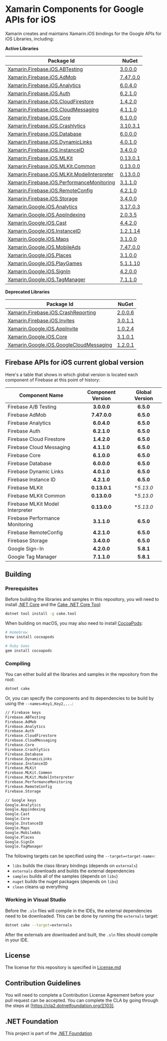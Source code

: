 # Xamarin Components for Google APIs for iOS

Xamarin creates and maintains Xamarin.iOS bindings for the Google APIs for iOS Libraries, including:

**Active Libraries**

| Package Id                                                                   | NuGet                                        |
|------------------------------------------------------------------------------|----------------------------------------------|
| [Xamarin.Firebase.iOS.ABTesting][F.ABTesting.Name]                           | [3.0.0.0][F.ABTesting.Package]               |
| [Xamarin.Firebase.iOS.AdMob][F.AdMob.Name]                                   | [7.47.0.0][F.AdMob.Package]                  |
| [Xamarin.Firebase.iOS.Analytics][F.Analytics.Name]                           | [6.0.4.0][F.Analytics.Package]               |
| [Xamarin.Firebase.iOS.Auth][F.Auth.Name]                                     | [6.2.1.0][F.Auth.Package]                    |
| [Xamarin.Firebase.iOS.CloudFirestore][F.CloudFirestore.Name]                 | [1.4.2.0][F.CloudFirestore.Package]          |
| [Xamarin.Firebase.iOS.CloudMessaging][F.CloudMessaging.Name]                 | [4.1.1.0][F.CloudMessaging.Package]          |
| [Xamarin.Firebase.iOS.Core][F.Core.Name]                                     | [6.1.0.0][F.Core.Package]                    |
| [Xamarin.Firebase.iOS.Crashlytics][F.Crashlytics.Name]                       | [3.10.3.1][F.Crashlytics.Package]            |
| [Xamarin.Firebase.iOS.Database][F.Database.Name]                             | [6.0.0.0][F.Database.Package]                |
| [Xamarin.Firebase.iOS.DynamicLinks][F.DynamicLinks.Name]                     | [4.0.1.0][F.DynamicLinks.Package]            |
| [Xamarin.Firebase.iOS.InstanceID][F.InstanceID.Name]                         | [3.4.0.0][F.InstanceID.Package]              |
| [Xamarin.Firebase.iOS.MLKit][F.MLKit.Name]                                   | [0.13.0.1][F.MLKit.Package]                  |
| [Xamarin.Firebase.iOS.MLKit.Common][F.MLKit.Common.Name]                     | [0.13.0.0][F.MLKit.Common.Package]           |
| [Xamarin.Firebase.iOS.MLKit.ModelInterpreter][F.MLKit.ModelInterpreter.Name] | [0.13.0.0][F.MLKit.ModelInterpreter.Package] |
| [Xamarin.Firebase.iOS.PerformanceMonitoring][F.PerformanceMonitoring.Name]   | [3.1.1.0][F.PerformanceMonitoring.Package]   |
| [Xamarin.Firebase.iOS.RemoteConfig][F.RemoteConfig.Name]                     | [4.2.1.0][F.RemoteConfig.Package]            |
| [Xamarin.Firebase.iOS.Storage][F.Storage.Name]                               | [3.4.0.0][F.Storage.Package]                 |
| [Xamarin.Google.iOS.Analytics][G.Analytics.Name]                             | [3.17.0.3][G.Analytics.Package]              |
| [Xamarin.Google.iOS.AppIndexing][G.AppIndexing.Name]                         | [2.0.3.5][G.AppIndexing.Package]             |
| [Xamarin.Google.iOS.Cast][G.Cast.Name]                                       | [4.4.2.0][G.Cast.Package]                    |
| [Xamarin.Google.iOS.InstanceID][G.InstanceID.Name]                           | [1.2.1.14][G.InstanceID.Package]             |
| [Xamarin.Google.iOS.Maps][G.Maps.Name]                                       | [3.1.0.0][G.Maps.Package]                    |
| [Xamarin.Google.iOS.MobileAds][G.MobileAds.Name]                             | [7.47.0.0][G.MobileAds.Package]              |
| [Xamarin.Google.iOS.Places][G.Places.Name]                                   | [3.1.0.0][G.Places.Package]                  |
| [Xamarin.Google.iOS.PlayGames][G.PlayGames.Name]                             | [5.1.1.10][G.PlayGames.Package]              |
| [Xamarin.Google.iOS.SignIn][G.SignIn.Name]                                   | [4.2.0.0][G.SignIn.Package]                  |
| [Xamarin.Google.iOS.TagManager][G.TagManager.Name]                           | [7.1.1.0][G.TagManager.Package]              |

**Deprecated Libraries**

| Package Id                                                                 | NuGet                                      |
|----------------------------------------------------------------------------|--------------------------------------------|
| [Xamarin.Firebase.iOS.CrashReporting][F.CrashReporting.Name]               | [2.0.0.6][F.CrashReporting.Package]        |
| [Xamarin.Firebase.iOS.Invites][F.Invites.Name]                             | [3.0.1.1][F.Invites.Package]               |
| [Xamarin.Google.iOS.AppInvite][G.AppInvite.Name]                           | [1.0.2.4][G.AppInvite.Package]             |
| [Xamarin.Google.iOS.Core][G.Core.Name]                                     | [3.1.0.1][G.Core.Package]                  |
| [Xamarin.Google.iOS.GoogleCloudMessaging][G.GoogleCloudMessaging.Name]     | [1.2.0.1][G.GoogleCloudMessaging.Package]  |

## Firebase APIs for iOS current global version

Here's a table that shows in which global version is located each component of Firebase at this point of history:

| Component Name                   | Component Version | Global Version |
|----------------------------------|:-----------------:|:--------------:|
| Firebase A/B Testing             | **3.0.0.0**       | **6.5.0**      |
| Firebase AdMob                   | **7.47.0.0**      | **6.5.0**      |
| Firebase Analytics               | **6.0.4.0**       | **6.5.0**      |
| Firebase Auth                    | **6.2.1.0**       | **6.5.0**      |
| Firebase Cloud Firestore         | **1.4.2.0**       | **6.5.0**      |
| Firebase Cloud Messaging         | **4.1.1.0**       | **6.5.0**      |
| Firebase Core                    | **6.1.0.0**       | **6.5.0**      |
| Firebase Database                | **6.0.0.0**       | **6.5.0**      |
| Firebase Dynamic Links           | **4.0.1.0**       | **6.5.0**      |
| Firebase Instance ID             | **4.2.1.0**       | **6.5.0**      |
| Firebase MLKit                   | **0.13.0.1**      | **5.13.0*      |
| Firebase MLKit Common            | **0.13.0.0**      | **5.13.0*      |
| Firebase MLKit Model Interpreter | **0.13.0.0**      | **5.13.0*      |
| Firebase Performance Monitoring  | **3.1.1.0**       | **6.5.0**      |
| Firebase RemoteConfig            | **4.2.1.0**       | **6.5.0**      |
| Firebase Storage                 | **3.4.0.0**       | **6.5.0**      |
| Google Sign-In                   | **4.2.0.0**       | **5.8.1**      |
| Google Tag Manager               | **7.1.1.0**       | **5.8.1**      |

## Building 

### Prerequisites

Before building the libraries and samples in this repository, you will need to install [.NET Core][30] and the [Cake .NET Core Tool][32]:

```sh
dotnet tool install -g cake.tool
```

When building on macOS, you may also need to install [CocoaPods][31]:

```sh
# Homebrew
brew install cocoapods

# Ruby Gems
gem install cocoapods
```

### Compiling

You can either build all the libraries and samples in the repository from the root:

```sh
dotnet cake
```

Or, you can specify the components and its dependencies to be build by using the `--names=Key1,Key2,...`:

```sh
// Firebase keys
Firebase.ABTesting
Firebase.AdMob
Firebase.Analytics
Firebase.Auth
Firebase.CloudFirestore
Firebase.CloudMessaging
Firebase.Core
Firebase.Crashlytics
Firebase.Database
Firebase.DynamicLinks
Firebase.InstanceID
Firebase.MLKit
Firebase.MLKit.Common
Firebase.MLKit.ModelInterpreter
Firebase.PerformanceMonitoring
Firebase.RemoteConfig
Firebase.Storage

// Google keys
Google.Analytics
Google.Appindexing
Google.Cast
Google.Core
Google.InstanceID
Google.Maps
Google.MobileAds
Google.Places
Google.SignIn
Google.TagManager
```

The following targets can be specified using the `--target=<target-name>`:

 - `libs` builds the class library bindings (depends on `externals`)
 - `externals` downloads and builds the external dependencies
 - `samples` builds all of the samples (depends on `libs`)
 - `nuget` builds the nuget packages (depends on `libs`)
 - `clean` cleans up everything


### Working in Visual Studio

Before the `.sln` files will compile in the IDEs, the external dependencies need to be downloaded. This can be done by running the `externals` target:

```sh
dotnet cake --target=externals
```

After the externals are downloaded and built, the `.sln` files should compile in your IDE.

## License

The license for this repository is specified in 
[License.md](License.md)

## Contribution Guidelines

You will need to complete a Contribution License Agreement before your pull request can be accepted. You can complete the CLA by going through the steps at [https://cla2.dotnetfoundation.org/][103].

## .NET Foundation

This project is part of the [.NET Foundation][104]


[comment]: # (Path for active Firebase component folders)

[F.ABTesting.Name]: Firebase.ABTesting
[F.AdMob.Name]: Firebase.AdMob
[F.Analytics.Name]: Firebase.Analytics
[F.Auth.Name]: Firebase.Auth
[F.CloudFirestore.Name]: Firebase.CloudFirestore
[F.CloudMessaging.Name]: Firebase.CloudMessaging
[F.Core.Name]: Firebase.Core
[F.Crashlytics.Name]: Firebase.Crashlytics
[F.Database.Name]: Firebase.Database
[F.DynamicLinks.Name]: Firebase.DynamicLinks
[F.InstanceID.Name]: Firebase.InstanceID
[F.MLKit.Name]: Firebase.MLKit
[F.MLKit.Common.Name]: Firebase.MLKit.Common
[F.MLKit.ModelInterpreter.Name]: Firebase.MLKit.ModelInterpreter
[F.PerformanceMonitoring.Name]: Firebase.PerformanceMonitoring
[F.RemoteConfig.Name]: Firebase.RemoteConfig
[F.Storage.Name]: Firebase.Storage

[comment]: # (URL for active Firebase component NuGets)

[F.ABTesting.Package]: https://www.nuget.org/packages/Xamarin.Firebase.iOS.ABTesting/
[F.AdMob.Package]: https://www.nuget.org/packages/Xamarin.Firebase.iOS.AdMob/
[F.Analytics.Package]: https://www.nuget.org/packages/Xamarin.Firebase.iOS.Analytics/
[F.Auth.Package]: https://www.nuget.org/packages/Xamarin.Firebase.iOS.Auth/
[F.CloudFirestore.Package]: https://www.nuget.org/packages/Xamarin.Firebase.iOS.CloudFirestore/
[F.CloudMessaging.Package]: https://www.nuget.org/packages/Xamarin.Firebase.iOS.CloudMessaging/
[F.Core.Package]: https://www.nuget.org/packages/Xamarin.Firebase.iOS.Core/
[F.Crashlytics.Package]: https://www.nuget.org/packages/Xamarin.Firebase.iOS.Crashlytics/
[F.Database.Package]: https://www.nuget.org/packages/Xamarin.Firebase.iOS.Database/
[F.DynamicLinks.Package]: https://www.nuget.org/packages/Xamarin.Firebase.iOS.DynamicLinks/
[F.InstanceID.Package]: https://www.nuget.org/packages/Xamarin.Firebase.iOS.InstanceID/
[F.MLKit.Package]: https://www.nuget.org/packages/Xamarin.Firebase.iOS.MLKit/
[F.MLKit.Common.Package]: https://www.nuget.org/packages/Xamarin.Firebase.iOS.MLKit.Common/
[F.MLKit.ModelInterpreter.Package]: https://www.nuget.org/packages/Xamarin.Firebase.iOS.MLKit.ModelInterpreter/
[F.PerformanceMonitoring.Package]: https://www.nuget.org/packages/Xamarin.Firebase.iOS.PerformanceMonitoring/
[F.RemoteConfig.Package]: https://www.nuget.org/packages/Xamarin.Firebase.iOS.RemoteConfig/
[F.Storage.Package]: https://www.nuget.org/packages/Xamarin.Firebase.iOS.Storage/


[comment]: # (Path for active Google component folders)

[G.Analytics.Name]: Google.Analytics
[G.AppIndexing.Name]: Google.AppIndexing
[G.Cast.Name]: Google.Cast
[G.InstanceID.Name]: Google.InstanceID
[G.Maps.Name]: Google.Maps
[G.MobileAds.Name]: Google.MobileAds
[G.Places.Name]: Google.Places
[G.PlayGames.Name]: Google.PlayGames
[G.SignIn.Name]: Google.SignIn
[G.TagManager.Name]: Google.TagManager

[comment]: # (URL for active Google component NuGets)

[G.Analytics.Package]: https://www.nuget.org/packages/Xamarin.Google.iOS.Analytics/
[G.AppIndexing.Package]: https://www.nuget.org/packages/Xamarin.Google.iOS.AppIndexing/
[G.Cast.Package]: https://www.nuget.org/packages/Xamarin.Google.iOS.Cast/
[G.InstanceID.Package]: https://www.nuget.org/packages/Xamarin.Google.iOS.InstanceID/
[G.Maps.Package]: https://www.nuget.org/packages/Xamarin.Google.iOS.Maps/
[G.MobileAds.Package]: https://www.nuget.org/packages/Xamarin.Google.iOS.MobileAds/
[G.Places.Package]: https://www.nuget.org/packages/Xamarin.Google.iOS.Places/
[G.PlayGames.Package]: https://www.nuget.org/packages/Xamarin.Google.iOS.PlayGames/
[G.SignIn.Package]: https://www.nuget.org/packages/Xamarin.Google.iOS.SignIn/
[G.TagManager.Package]: https://www.nuget.org/packages/Xamarin.Google.iOS.TagManager/


[comment]: # (Path for deprecated Firebase component folders)

[F.CrashReporting.Name]: Firebase.CrashReporting
[F.Invites.Name]: Firebase.Invites

[comment]: # (URL for deprecated Firebase component NuGets)

[F.CrashReporting.Package]: https://www.nuget.org/packages/Xamarin.Firebase.iOS.CrashReporting/
[F.Invites.Package]: https://www.nuget.org/packages/Xamarin.Firebase.iOS.Invites/

[comment]: # (Path for deprecated Google component folders)

[G.AppInvite.Name]: Google.AppInvite
[G.Core.Name]: Google.Core
[G.GoogleCloudMessaging.Name]: Google.GoogleCloudMessaging

[comment]: # (URL for deprecated Google component NuGets)

[G.AppInvite.Package]: https://www.nuget.org/packages/Xamarin.Google.iOS.AppInvite/
[G.Core.Package]: https://www.nuget.org/packages/Xamarin.Google.iOS.Core/
[G.GoogleCloudMessaging.Package]: https://www.nuget.org/packages/Xamarin.Google.iOS.GoogleCloudMessaging/


[101]: https://cocoapods.org/
[102]: http://cakebuild.net
[103]: https://cla2.dotnetfoundation.org/
[104]: http://www.dotnetfoundation.org/projects

[30]: https://dotnet.microsoft.com/download
[31]: https://cocoapods.org/
[32]: http://cakebuild.net
[33]: https://cla2.dotnetfoundation.org/
[34]: http://www.dotnetfoundation.org/projects
